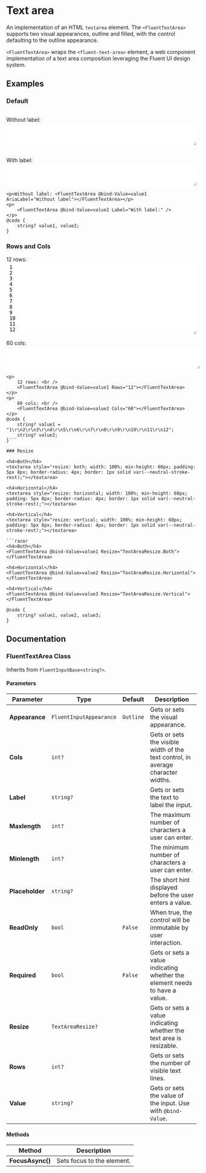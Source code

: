# Text area

An implementation of an HTML `textarea` element. The `<FluentTextArea>` supports two visual appearances, outline and filled, with the control defaulting to the outline appearance.

`<FluentTextArea>` wraps the `<fluent-text-area>` element, a web component implementation of a text area composition leveraging the Fluent UI design system.

## Examples

### Default

<div style="display: flex; flex-direction: column; gap: 1rem;">
    <p>Without label: <textarea aria-label="Without label" style="width: 100%; min-height: 60px; padding: 5px 8px; border-radius: 4px; border: 1px solid var(--neutral-stroke-rest);"></textarea></p>
    <div>
        <label>With label:</label>
        <textarea style="width: 100%; min-height: 60px; padding: 5px 8px; border-radius: 4px; border: 1px solid var(--neutral-stroke-rest);"></textarea>
    </div>
</div>

```razor
<p>Without label: <FluentTextArea @bind-Value=value1 AriaLabel="Without label"></FluentTextArea></p>
<p>
    <FluentTextArea @bind-Value=value2 Label="With label:" />
</p>
@code {
    string? value1, value2;
}
```

### Rows and Cols

<div>
    <p>12 rows: <br>
        <textarea rows="12" style="width: 100%; padding: 5px 8px; border-radius: 4px; border: 1px solid var(--neutral-stroke-rest);">1
2
3
4
5
6
7
8
9
10
11
12</textarea>
    </p>
    <p>60 cols: <br>
        <textarea cols="60" style="min-height: 60px; padding: 5px 8px; border-radius: 4px; border: 1px solid var(--neutral-stroke-rest);"></textarea>
    </p>
</div>

```razor
<p>
    12 rows: <br />
    <FluentTextArea @bind-Value=value1 Rows="12"></FluentTextArea>
</p>
<p>
    60 cols: <br />
    <FluentTextArea @bind-Value=value2 Cols="60"></FluentTextArea>
</p>
@code {
    string? value1 = "1\r\n2\r\n3\r\n4\r\n5\r\n6\r\n7\r\n8\r\n9\r\n10\r\n11\r\n12";
    string? value2;
}```

### Resize

<h4>Both</h4>
<textarea style="resize: both; width: 100%; min-height: 60px; padding: 5px 8px; border-radius: 4px; border: 1px solid var(--neutral-stroke-rest);"></textarea>

<h4>Horizontal</h4>
<textarea style="resize: horizontal; width: 100%; min-height: 60px; padding: 5px 8px; border-radius: 4px; border: 1px solid var(--neutral-stroke-rest);"></textarea>

<h4>Vertical</h4>
<textarea style="resize: vertical; width: 100%; min-height: 60px; padding: 5px 8px; border-radius: 4px; border: 1px solid var(--neutral-stroke-rest);"></textarea>

```razor
<h4>Both</h4>
<FluentTextArea @bind-Value=value1 Resize="TextAreaResize.Both"></FluentTextArea>

<h4>Horizontal</h4>
<FluentTextArea @bind-Value=value2 Resize="TextAreaResize.Horizontal"></FluentTextArea>

<h4>Vertical</h4>
<FluentTextArea @bind-Value=value3 Resize="TextAreaResize.Vertical"></FluentTextArea>

@code {
    string? value1, value2, value3;
}
```

## Documentation

### FluentTextArea Class

Inherits from `FluentInputBase<string?>`.

#### Parameters

| Parameter | Type | Default | Description |
| --- | --- | --- | --- |
| **Appearance** | `FluentInputAppearance` | `Outline` | Gets or sets the visual appearance. |
| **Cols** | `int?` | | Gets or sets the visible width of the text control, in average character widths. |
| **Label** | `string?` | | Gets or sets the text to label the input. |
| **Maxlength** | `int?` | | The maximum number of characters a user can enter. |
| **Minlength** | `int?` | | The minimum number of characters a user can enter. |
| **Placeholder** | `string?` | | The short hint displayed before the user enters a value. |
| **ReadOnly** | `bool` | `False` | When true, the control will be immutable by user interaction. |
| **Required** | `bool` | `False` | Gets or sets a value indicating whether the element needs to have a value. |
| **Resize** | `TextAreaResize?` | | Gets or sets a value indicating whether the text area is resizable. |
| **Rows** | `int?` | | Gets or sets the number of visible text lines. |
| **Value** | `string?` | | Gets or sets the value of the input. Use with `@bind-Value`. |

#### Methods

| Method | Description |
| --- | --- |
| **FocusAsync()** | Sets focus to the element. |